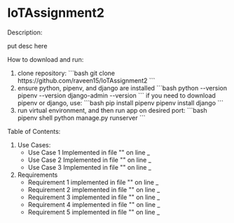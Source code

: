 # IoTAssignment2  
Description:  
  
put desc here  
  
How to download and run:
  
<ol>
<li>clone repository:  
```bash
git clone https://github.com/raveen15/IoTAssignment2
```
</li>
<li>ensure python, pipenv, and django are installed  
```bash
python --version
pipenv --version
django-admin --version
```  
if you need to download pipenv or django, use:
```bash
pip install pipenv
pipenv install django
```  
</li>
<li>run virtual environment, and then run app on desired port:  
```bash
pipenv shell
python manage.py runserver <port>
```
</li>
</ol> 
  
Table of Contents:  
  
<ol>
<li>Use Cases:<ul>
<li>Use Case 1 Implemented in file "" on line _</li>
<li>Use Case 2 Implemented in file "" on line _</li>
<li>Use Case 3 Implemented in file "" on line _</li>
</ul>
</li>
<li>Requirements
<ul>
<li>Requirement 1 implemented in file "" on line _</li>
<li>Requirement 2 implemented in file "" on line _</li>
<li>Requirement 3 implemented in file "" on line _</li>
<li>Requirement 4 implemented in file "" on line _</li>
<li>Requirement 5 implemented in file "" on line _</li>
</ul>
</li>
</ol>
